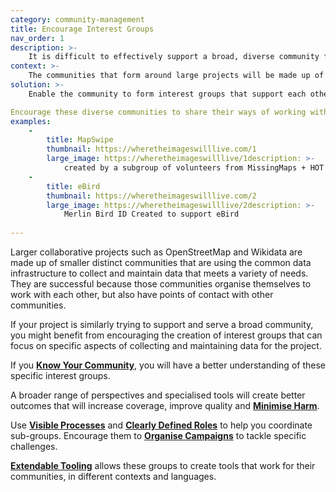 ```yaml
---
category: community-management
title: Encourage Interest Groups
nav_order: 1
description: >-
    It is difficult to effectively support a broad, diverse community from the centre. 
context: >-
    The communities that form around large projects will be made up of smaller communities that each have their own interests, priorities and needs. It is challenging to try and  provide support and direction to these diverse groups.
solution: >-
    Enable the community to form interest groups that support each other in contributing to the project in ways that better meet their needs.

Encourage these diverse communities to share their ways of working with you and each other, to help build broader alignment and understanding about the benefits and impacts of collecting and maintaining data.
examples:
    -
        title: MapSwipe
        thumbnail: https://wheretheimageswilllive.com/1
        large_image: https://wheretheimageswilllive/1description: >-
            created by a subgroup of volunteers from MissingMaps + HOT OSM
    -
        title: eBird
        thumbnail: https://wheretheimageswilllive.com/2
        large_image: https://wheretheimageswilllive/2description: >-
            Merlin Bird ID Created to support eBird
    
---
```


Larger collaborative projects such as OpenStreetMap and Wikidata are made up of smaller distinct communities that are using the common data infrastructure to collect and maintain data that meets a variety of needs. They are successful because those communities organise themselves to work with each other, but also have points of contact with other communities.

If your project is similarly trying to support and serve a broad community, you might benefit from encouraging the creation of interest groups that can focus on specific aspects of collecting and maintaining data for the project.

If you **[Know Your Community](/patterns/community-management/know-your-community)**, you will have a better understanding of these specific interest groups.

A broader range of perspectives and specialised tools will create better outcomes that will increase coverage, improve quality and **[Minimise Harm](/patterns/project-governance/minimise-harm)**.

Use **[Visible Processes](/patterns/project-governance/visible-processes)** and **[Clearly Defined Roles](/patterns/project-governance/clearly-defined-roles)** to help you coordinate sub-groups. Encourage them to **[Organise Campaigns](/patterns/encouraging-contributions/organise-campaigns)** to tackle specific challenges.

**[Extendable Tooling](/patterns/workflow/extendable-tooling)** allows these groups to create tools that work for their communities, in different contexts and languages.